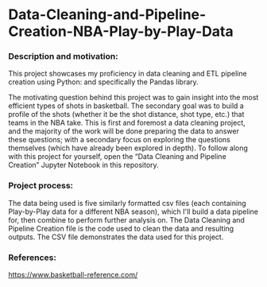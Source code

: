 # Data-Cleaning-and-Pipeline-Creation-NBA-Play-by-Play-Data

### Description and motivation:
This project showcases my proficiency in data cleaning and ETL pipeline creation using Python: and specifically the Pandas library. 

The motivating question behind this project was to gain insight into the most efficient types of shots in basketball. The secondary goal was to build a profile of the shots (whether it be the shot distance, shot type, etc.) that teams in the NBA take. This is first and foremost a data cleaning project, and the majority of the work will be done preparing the data to answer these questions; with a secondary focus on exploring the questions themselves (which have already been explored in depth). 
To follow along with this project for yourself, open the “Data Cleaning and Pipeline Creation” Jupyter Notebook in this repository.

### Project process:
The data being used is five similarly formatted csv files (each containing Play-by-Play data for a different NBA season), which I'll build a data pipeline for, then combine to perform further analysis on.
The Data Cleaning and Pipeline Creation file is the code used to clean the data and resulting outputs. The CSV file demonstrates the data used for this project.
 
### References:
https://www.basketball-reference.com/ 
